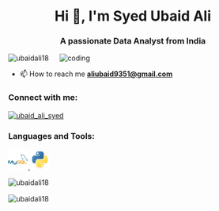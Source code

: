<h1 align="center">Hi 👋, I'm Syed Ubaid Ali</h1>
<h3 align="center">A passionate Data Analyst from India</h3>

<img align="right" alt="coding" width="400" src="https://encrypted-tbn0.gstatic.com/images?q=tbn:ANd9GcRjG8HhMzsw476T7P6SeRg-IxFySVKXWTXQSA&usqp=CAU">

<p align="left"> <img src="https://komarev.com/ghpvc/?username=ubaidali18&label=Profile%20views&color=0e75b6&style=flat" alt="ubaidali18" /> </p>

- 📫 How to reach me **aliubaid9351@gmail.com**

<h3 align="left">Connect with me:</h3>
<p align="left">
<a href="https://instagram.com/ubaid_ali_syed" target="blank"><img align="center" src="https://raw.githubusercontent.com/rahuldkjain/github-profile-readme-generator/master/src/images/icons/Social/instagram.svg" alt="ubaid_ali_syed" height="30" width="40" /></a>
</p>

<h3 align="left">Languages and Tools:</h3>
<p align="left"> <a href="https://www.mysql.com/" target="_blank" rel="noreferrer"> <img src="https://raw.githubusercontent.com/devicons/devicon/master/icons/mysql/mysql-original-wordmark.svg" alt="mysql" width="40" height="40"/> </a> <a href="https://www.python.org" target="_blank" rel="noreferrer"> <img src="https://raw.githubusercontent.com/devicons/devicon/master/icons/python/python-original.svg" alt="python" width="40" height="40"/> </a> </p>

<p><img align="center" src="https://github-readme-stats.vercel.app/api/top-langs?username=ubaidali18&show_icons=true&locale=en&layout=compact" alt="ubaidali18" /></p>

<p><img align="center" src="https://github-readme-streak-stats.herokuapp.com/?user=ubaidali18&" alt="ubaidali18" /></p>
